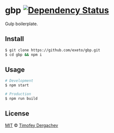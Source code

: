 # gbp [![Dependency Status][depstat-image]][depstat-url]

Gulp boilerplate.

## Install

```bash
$ git clone https://github.com/exeto/gbp.git
$ cd gbp && npm i
```

## Usage

```bash
# Development
$ npm start

# Production
$ npm run build
```

## License

[MIT](LICENSE.md) © [Timofey Dergachev](http://exeto.me/)

[depstat-url]: https://gemnasium.com/exeto/gbp
[depstat-image]: https://img.shields.io/gemnasium/exeto/gbp.svg?style=flat
